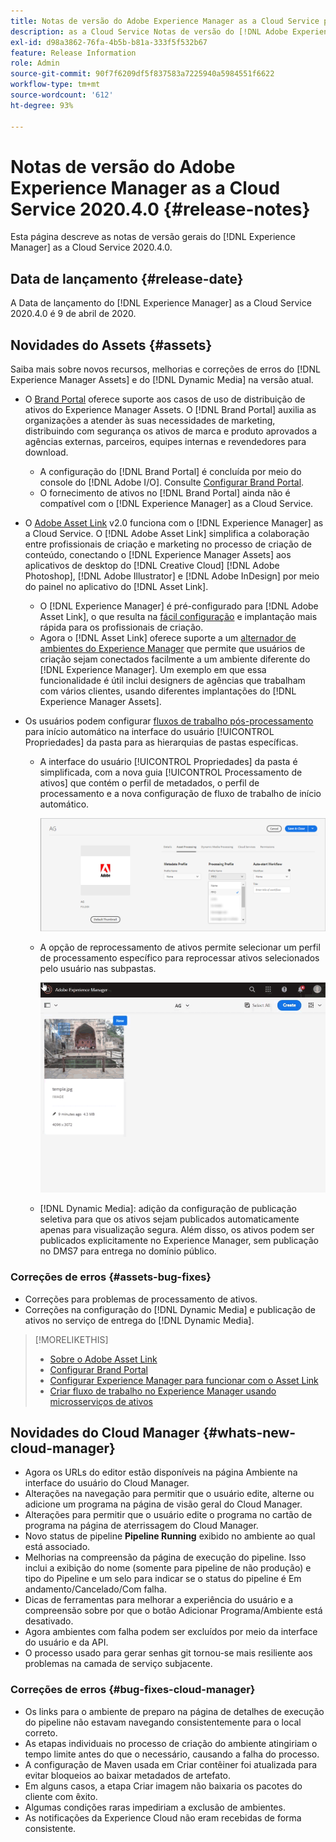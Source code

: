 ```yaml
---
title: Notas de versão do Adobe Experience Manager as a Cloud Service para 2020.4.0
description: as a Cloud Service Notas de versão do [!DNL Adobe Experience Manager] para 2020.4.0.
exl-id: d98a3862-76fa-4b5b-b81a-333f5f532b67
feature: Release Information
role: Admin
source-git-commit: 90f7f6209df5f837583a7225940a5984551f6622
workflow-type: tm+mt
source-wordcount: '612'
ht-degree: 93%

---
```


# Notas de versão do Adobe Experience Manager as a Cloud Service 2020.4.0 {#release-notes}

Esta página descreve as notas de versão gerais do [!DNL Experience Manager] as a Cloud Service 2020.4.0.

## Data de lançamento {#release-date}

A Data de lançamento do [!DNL Experience Manager] as a Cloud Service 2020.4.0 é 9 de abril de 2020.

## Novidades do Assets {#assets}

Saiba mais sobre novos recursos, melhorias e correções de erros do [!DNL Experience Manager Assets] e do [!DNL Dynamic Media] na versão atual.

* O [Brand Portal](https://experienceleague.adobe.com/docs/experience-manager-brand-portal/using/home.html) oferece suporte aos casos de uso de distribuição de ativos do Experience Manager Assets. O [!DNL Brand Portal] auxilia as organizações a atender às suas necessidades de marketing, distribuindo com segurança os ativos de marca e produto aprovados a agências externas, parceiros, equipes internas e revendedores para download.
   * A configuração do [!DNL Brand Portal] é concluída por meio do console do [!DNL Adobe I/O]. Consulte [Configurar Brand Portal](https://experienceleague.adobe.com/docs/experience-manager-brand-portal/using/publish/configure-aem-assets-with-brand-portal.html).
   * O fornecimento de ativos no [!DNL Brand Portal] ainda não é compatível com o [!DNL Experience Manager] as a Cloud Service.

* O [Adobe Asset Link](https://helpx.adobe.com/br/enterprise/using/adobe-asset-link.html) v2.0 funciona com o [!DNL Experience Manager] as a Cloud Service. O [!DNL Adobe Asset Link] simplifica a colaboração entre profissionais de criação e marketing no processo de criação de conteúdo, conectando o [!DNL Experience Manager Assets] aos aplicativos de desktop do [!DNL Creative Cloud] [!DNL Adobe Photoshop], [!DNL Adobe Illustrator] e [!DNL Adobe InDesign] por meio do painel no aplicativo do [!DNL Asset Link].
   * O [!DNL Experience Manager] é pré-configurado para [!DNL Adobe Asset Link], o que resulta na [fácil configuração](https://helpx.adobe.com/br/enterprise/using/configure-aem-assets-for-asset-link.html) e implantação mais rápida para os profissionais de criação.
   * Agora o [!DNL Asset Link] oferece suporte a um [alternador de ambientes do Experience Manager](https://helpx.adobe.com/br/enterprise/using/manage-assets-using-adobe-asset-link.html#UseAdobeAssetLink) que permite que usuários de criação sejam conectados facilmente a um ambiente diferente do [!DNL Experience Manager]. Um exemplo em que essa funcionalidade é útil inclui designers de agências que trabalham com vários clientes, usando diferentes implantações do [!DNL Experience Manager Assets].

* Os usuários podem configurar [fluxos de trabalho pós-processamento](/help/assets/asset-microservices-configure-and-use.md#post-processing-workflows) para início automático na interface do usuário [!UICONTROL Propriedades] da pasta para as hierarquias de pastas específicas.
   * A interface do usuário [!UICONTROL Propriedades] da pasta é simplificada, com a nova guia [!UICONTROL Processamento de ativos] que contém o perfil de metadados, o perfil de processamento e a nova configuração de fluxo de trabalho de início automático.

     ![Os perfis de processamento podem ser facilmente aplicados a pastas e todos os ativos carregados nas pastas são processados usando esses perfis](/help/assets/assets/asset-processing-folder-properties.png)

   * A opção de reprocessamento de ativos permite selecionar um perfil de processamento específico para reprocessar ativos selecionados pelo usuário nas subpastas.

     ![Reprocessar ativos selecionados usando um perfil de processamento específico](/help/assets/assets/fpo-existing-asset-reprocess.gif)

   * [!DNL Dynamic Media]: adição da configuração de publicação seletiva para que os ativos sejam publicados automaticamente apenas para visualização segura. Além disso, os ativos podem ser publicados explicitamente no Experience Manager, sem publicação no DMS7 para entrega no domínio público.

### Correções de erros {#assets-bug-fixes}

* Correções para problemas de processamento de ativos.
* Correções na configuração do [!DNL Dynamic Media] e publicação de ativos no serviço de entrega do [!DNL Dynamic Media].

>[!MORELIKETHIS]
>
>* [Sobre o Adobe Asset Link](https://www.adobe.com/br/creativecloud/business/enterprise/adobe-asset-link.html)
>* [Configurar Brand Portal](https://experienceleague.adobe.com/docs/experience-manager-brand-portal/using/publish/configure-aem-assets-with-brand-portal.html)
>* [Configurar Experience Manager para funcionar com o Asset Link](https://helpx.adobe.com/br/enterprise/using/configure-aem-assets-for-asset-link.html)
>* [Criar fluxo de trabalho no Experience Manager usando microsserviços de ativos](https://experienceleague.adobe.com/docs/experience-manager-cloud-service/assets/manage/asset-microservices-configure-and-use.html#post-processing-workflows)

## Novidades do Cloud Manager {#whats-new-cloud-manager}

* Agora os URLs do editor estão disponíveis na página Ambiente na interface do usuário do Cloud Manager.
* Alterações na navegação para permitir que o usuário edite, alterne ou adicione um programa na página de visão geral do Cloud Manager.
* Alterações para permitir que o usuário edite o programa no cartão de programa na página de aterrissagem do Cloud Manager.
* Novo status de pipeline **Pipeline Running** exibido no ambiente ao qual está associado.
* Melhorias na compreensão da página de execução do pipeline. Isso inclui a exibição do nome (somente para pipeline de não produção) e tipo do Pipeline e um selo para indicar se o status do pipeline é Em andamento/Cancelado/Com falha.
* Dicas de ferramentas para melhorar a experiência do usuário e a compreensão sobre por que o botão Adicionar Programa/Ambiente está desativado.
* Agora ambientes com falha podem ser excluídos por meio da interface do usuário e da API.
* O processo usado para gerar senhas git tornou-se mais resiliente aos problemas na camada de serviço subjacente.

### Correções de erros {#bug-fixes-cloud-manager}

* Os links para o ambiente de preparo na página de detalhes de execução do pipeline não estavam navegando consistentemente para o local correto.
* As etapas individuais no processo de criação do ambiente atingiriam o tempo limite antes do que o necessário, causando a falha do processo.
* A configuração de Maven usada em Criar contêiner foi atualizada para evitar bloqueios ao baixar metadados de artefato.
* Em alguns casos, a etapa Criar imagem não baixaria os pacotes do cliente com êxito.
* Algumas condições raras impediriam a exclusão de ambientes.
* As notificações da Experience Cloud não eram recebidas de forma consistente.
